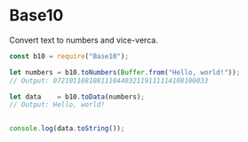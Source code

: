 # Base10

Convert text to numbers and vice-verca.

```js
const b10 = require("Base10");

let numbers = b10.toNumbers(Buffer.from("Hello, world!"));
// Output: 072101108108111044032119111114108100033

let data    = b10.toData(numbers);
// Output: Hello, world!


console.log(data.toString());
```